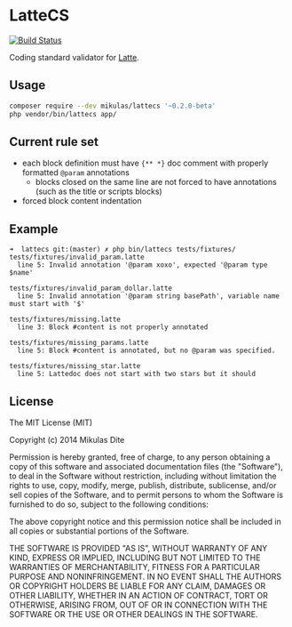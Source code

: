 LatteCS
=======

[![Build Status](https://travis-ci.org/Mikulas/nette-lattecs.svg?branch=master)](https://travis-ci.org/Mikulas/nette-lattecs)

Coding standard validator for [Latte](https://github.com/nette/latte).

Usage
-----

```sh
composer require --dev mikulas/lattecs '~0.2.0-beta'
php vendor/bin/lattecs app/
```

Current rule set
----------------

- each block definition must have `{** *}` doc comment with properly formatted `@param` annotations
  - blocks closed on the same line are not forced to have annotations (such as the title or scripts blocks)
- forced block content indentation

Example
-------

```
➜  lattecs git:(master) ✗ php bin/lattecs tests/fixtures/
tests/fixtures/invalid_param.latte
  line 5: Invalid annotation '@param xoxo', expected '@param type $name'

tests/fixtures/invalid_param_dollar.latte
  line 5: Invalid annotation '@param string basePath', variable name must start with '$'

tests/fixtures/missing.latte
  line 3: Block #content is not properly annotated

tests/fixtures/missing_params.latte
  line 5: Block #content is annotated, but no @param was specified.

tests/fixtures/missing_star.latte
  line 5: Lattedoc does not start with two stars but it should
```

License
-------

The MIT License (MIT)

Copyright (c) 2014 Mikulas Dite

Permission is hereby granted, free of charge, to any person obtaining a copy
of this software and associated documentation files (the "Software"), to deal
in the Software without restriction, including without limitation the rights
to use, copy, modify, merge, publish, distribute, sublicense, and/or sell
copies of the Software, and to permit persons to whom the Software is
furnished to do so, subject to the following conditions:

The above copyright notice and this permission notice shall be included in
all copies or substantial portions of the Software.

THE SOFTWARE IS PROVIDED "AS IS", WITHOUT WARRANTY OF ANY KIND, EXPRESS OR
IMPLIED, INCLUDING BUT NOT LIMITED TO THE WARRANTIES OF MERCHANTABILITY,
FITNESS FOR A PARTICULAR PURPOSE AND NONINFRINGEMENT. IN NO EVENT SHALL THE
AUTHORS OR COPYRIGHT HOLDERS BE LIABLE FOR ANY CLAIM, DAMAGES OR OTHER
LIABILITY, WHETHER IN AN ACTION OF CONTRACT, TORT OR OTHERWISE, ARISING FROM,
OUT OF OR IN CONNECTION WITH THE SOFTWARE OR THE USE OR OTHER DEALINGS IN
THE SOFTWARE.
